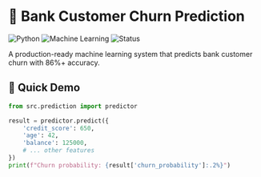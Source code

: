 # 🏦 Bank Customer Churn Prediction

![Python](https://img.shields.io/badge/Python-3.8%2B-blue)
![Machine Learning](https://img.shields.io/badge/Machine-Learning-orange)
![Status](https://img.shields.io/badge/Status-Production%20Ready-green)

A production-ready machine learning system that predicts bank customer churn with 86%+ accuracy.

## 🎯 Quick Demo
```python
from src.prediction import predictor

result = predictor.predict({
    'credit_score': 650,
    'age': 42,
    'balance': 125000,
    # ... other features
})
print(f"Churn probability: {result['churn_probability']:.2%}")
